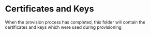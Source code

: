 # Certificates and Keys

When the provision process has completed, this folder will contain the certificates and keys which were used during provisioning